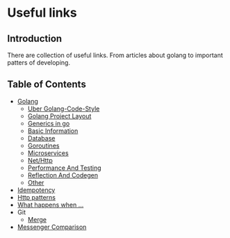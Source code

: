 # Useful links

## Introduction
There are collection of useful links. From articles about golang to important patters of developing. 

## Table of Contents

- [Golang](https://github.com/yudintsevegor/readings/tree/master/Golang)
  - [Uber Golang-Code-Style](https://github.com/uber-go/guide/blob/master/style.md)
  - [Golang Project Layout](https://github.com/golang-standards/project-layout)
  - [Generics in go](https://tproger.ru/translations/generics-in-go/)
  - [Basic Information](https://github.com/yudintsevegor/readings/tree/master/Golang/basicInformation)
  - [Database](https://github.com/yudintsevegor/readings/tree/master/Golang/database)
  - [Goroutines](https://github.com/yudintsevegor/readings/tree/master/Golang/goroutines)
  - [Microservices](https://github.com/yudintsevegor/readings/tree/master/Golang/microservices)
  - [Net/Http](https://github.com/yudintsevegor/readings/tree/master/Golang/netHttp)
  - [Performance And Testing](https://github.com/yudintsevegor/readings/tree/master/Golang/performanceAndTesting)
  - [Reflection And Codegen](https://github.com/yudintsevegor/readings/tree/master/Golang/reflectionCodegen)
  - [Other](https://github.com/yudintsevegor/readings/tree/master/Golang/other)
- [Idempotency](https://habr.com/ru/company/yandex/blog/442762/)
- [Http patterns](https://habr.com/ru/company/yandex/blog/265569/)
- [What happens when ...](https://github.com/alex/what-happens-when#the-g-key-is-pressed)
- Git
  - [Merge](https://habr.com/ru/post/195674/)
- [Messenger Comparison](https://jayxt.github.io/MessengerComparison/ru/)